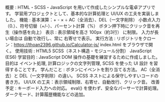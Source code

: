 概要 : HTML・SCSS・JavaScript を用いて作成したシンプルな電卓アプリです。 学習用プロジェクトとして、基本的な計算処理と UI/UX の工夫を実装しました。
機能 : 基本演算：+ - × ÷ AC（全消去）、DEL（一文字削除） 小数点入力（0.）、符号切替（+/-）、パーセント計算（%） ボタン押下時にクリック音を再生（操作感を向上）
表示 : 表示領域を高さ 100px（約3行） に制限。 入力が長い場合は 自動で改行し、常に 右寄せで表示。
実行方法 : リポジトリをクローン：https://thoan2396.github.io/Calculator-js/ index.html をブラウザで開く。
使用技術 : HTML5 SCSS（ネスト構造・モジュール分割） JavaScript (ES6)
学習目的 : JavaScript DOM 操作の基礎を練習するために作成しました。 目的は イベント処理, 計算ロジックの文字列管理, SCSS を使った UI 設計 を習得することです。
学んだこと : ボタンにイベントを割り当てる方法。 AC（全消去）と DEL（一文字削除）の違い。 SCSS ネストによる保守しやすいコードの書き方。 UI/UX の工夫：表示領域制限、右寄せ、自動改行、クリック音。
改善予定 : キーボード入力への対応。 eval() を使わず、安全なパーサーで計算処理。 ダークモード、計算履歴機能などの追加。
